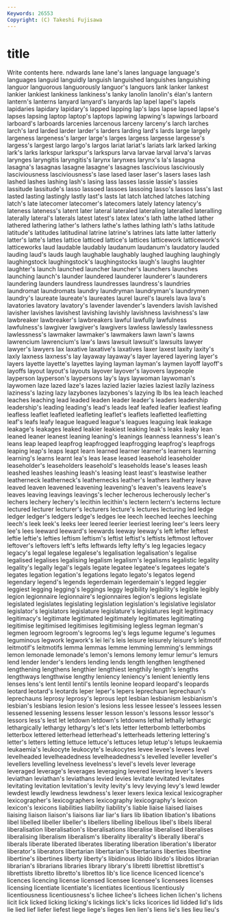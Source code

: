 ```yaml
---
Keywords: 26553 
Copyright: (C) Takeshi Fujisawa
---
```


# title

Write contents here.
ndwards lane lane's lanes language language's languages
languid languidly languish languished languishes languishing languor languorous languorously languor's
languors lank lanker lankest lankier lankiest lankiness lankiness's lanky lanolin
lanolin's élan's lantern lantern's lanterns lanyard lanyard's lanyards lap lapel
lapel's lapels lapidaries lapidary lapidary's lapped lapping lap's laps lapse
lapsed lapse's lapses lapsing laptop laptop's laptops lapwing lapwing's lapwings
larboard larboard's larboards larcenies larcenous larceny larceny's larch larches larch's
lard larded larder larder's larders larding lard's lards large largely
largeness largeness's larger large's larges largess largesse largesse's largess's largest
largo largo's largos lariat lariat's lariats lark larked larking lark's
larks larkspur larkspur's larkspurs larva larvae larval larva's larvas larynges
laryngitis laryngitis's larynx larynxes larynx's la's lasagna lasagna's lasagnas lasagne
lasagne's lasagnes lascivious lasciviously lasciviousness lasciviousness's lase lased laser laser's
lasers lases lash lashed lashes lashing lash's lasing lass lasses
lassie lassie's lassies lassitude lassitude's lasso lassoed lassoes lassoing lasso's
lassos lass's last lasted lasting lastingly lastly last's lasts lat
latch latched latches latching latch's late latecomer latecomer's latecomers lately
latency latency's lateness lateness's latent later lateral lateraled lateraling lateralled
lateralling laterally lateral's laterals latest latest's latex latex's lath lathe
lathed lather lathered lathering lather's lathers lathe's lathes lathing lath's
laths latitude latitude's latitudes latitudinal latrine latrine's latrines lats latte
latter latterly latter's latte's lattes lattice latticed lattice's lattices latticework
latticework's latticeworks laud laudable laudably laudanum laudanum's laudatory lauded lauding
laud's lauds laugh laughable laughably laughed laughing laughingly laughingstock laughingstock's
laughingstocks laugh's laughs laughter laughter's launch launched launcher launcher's launchers
launches launching launch's launder laundered launderer launderer's launderers laundering launders
laundress laundresses laundress's laundries laundromat laundromats laundry laundryman laundryman's laundrymen
laundry's laureate laureate's laureates laurel laurel's laurels lava lava's lavatories
lavatory lavatory's lavender lavender's lavenders lavish lavished lavisher lavishes lavishest
lavishing lavishly lavishness lavishness's law lawbreaker lawbreaker's lawbreakers lawful lawfully
lawfulness lawfulness's lawgiver lawgiver's lawgivers lawless lawlessly lawlessness lawlessness's lawmaker
lawmaker's lawmakers lawn lawn's lawns lawrencium lawrencium's law's laws lawsuit
lawsuit's lawsuits lawyer lawyer's lawyers lax laxative laxative's laxatives laxer
laxest laxity laxity's laxly laxness laxness's lay layaway layaway's layer
layered layering layer's layers layette layette's layettes laying layman layman's
laymen layoff layoff's layoffs layout layout's layouts layover layover's layovers
laypeople layperson layperson's laypersons lay's lays laywoman laywoman's laywomen laze
lazed laze's lazes lazied lazier lazies laziest lazily laziness laziness's
lazing lazy lazybones lazybones's lazying lb lbs lea leach leached
leaches leaching lead leaded leaden leader leader's leaders leadership leadership's
leading leading's lead's leads leaf leafed leafier leafiest leafing leafless
leaflet leafleted leafleting leaflet's leaflets leafletted leafletting leaf's leafs leafy
league leagued league's leagues leaguing leak leakage leakage's leakages leaked
leakier leakiest leaking leak's leaks leaky lean leaned leaner leanest
leaning leaning's leanings leanness leanness's lean's leans leap leaped leapfrog
leapfrogged leapfrogging leapfrog's leapfrogs leaping leap's leaps leapt learn learned
learner learner's learners learning learning's learns learnt lea's leas lease
leased leasehold leaseholder leaseholder's leaseholders leasehold's leaseholds lease's leases leash
leashed leashes leashing leash's leasing least least's leastwise leather leatherneck
leatherneck's leathernecks leather's leathers leathery leave leaved leaven leavened leavening
leavening's leaven's leavens leave's leaves leaving leavings leavings's lecher lecherous
lecherously lecher's lechers lechery lechery's lecithin lecithin's lectern lectern's lecterns
lecture lectured lecturer lecturer's lecturers lecture's lectures lecturing led ledge
ledger ledger's ledgers ledge's ledges lee leech leeched leeches leeching
leech's leek leek's leeks leer leered leerier leeriest leering leer's
leers leery lee's lees leeward leeward's leewards leeway leeway's left
lefter leftest leftie leftie's lefties leftism leftism's leftist leftist's leftists
leftmost leftover leftover's leftovers left's lefts leftwards lefty lefty's leg
legacies legacy legacy's legal legalese legalese's legalisation legalisation's legalise legalised
legalises legalising legalism legalism's legalisms legalistic legality legality's legally legal's
legals legate legatee legatee's legatees legate's legates legation legation's legations
legato legato's legatos legend legendary legend's legends legerdemain legerdemain's legged
leggier leggiest legging legging's leggings leggy legibility legibility's legible legibly
legion legionnaire legionnaire's legionnaires legion's legions legislate legislated legislates legislating
legislation legislation's legislative legislator legislator's legislators legislature legislature's legislatures legit
legitimacy legitimacy's legitimate legitimated legitimately legitimates legitimating legitimise legitimised legitimises
legitimising legless legman legman's legmen legroom legroom's legrooms leg's legs
legume legume's legumes leguminous legwork legwork's lei lei's leis leisure
leisurely leisure's leitmotif leitmotif's leitmotifs lemma lemmas lemme lemming lemming's
lemmings lemon lemonade lemonade's lemon's lemons lemony lemur lemur's lemurs
lend lender lender's lenders lending lends length lengthen lengthened lengthening
lengthens lengthier lengthiest lengthily length's lengths lengthways lengthwise lengthy leniency
leniency's lenient leniently lens lenses lens's lent lentil lentil's lentils
leonine leopard leopard's leopards leotard leotard's leotards leper leper's lepers
leprechaun leprechaun's leprechauns leprosy leprosy's leprous lept lesbian lesbianism lesbianism's
lesbian's lesbians lesion lesion's lesions less lessee lessee's lessees lessen
lessened lessening lessens lesser lesson lesson's lessons lessor lessor's lessors
less's lest let letdown letdown's letdowns lethal lethally lethargic lethargically
lethargy lethargy's let's lets letter letterbomb letterbombs letterbox lettered letterhead
letterhead's letterheads lettering lettering's letter's letters letting lettuce lettuce's lettuces
letup letup's letups leukaemia leukaemia's leukocyte leukocyte's leukocytes levee levee's
levees level levelheaded levelheadedness levelheadedness's levelled leveller leveller's levellers levelling
levelness levelness's level's levels lever leverage leveraged leverage's leverages leveraging
levered levering lever's levers leviathan leviathan's leviathans levied levies levitate
levitated levitates levitating levitation levitation's levity levity's levy levying levy's
lewd lewder lewdest lewdly lewdness lewdness's lexer lexers lexica lexical
lexicographer lexicographer's lexicographers lexicography lexicography's lexicon lexicon's lexicons liabilities liability
liability's liable liaise liaised liaises liaising liaison liaison's liaisons liar
liar's liars lib libation libation's libations libel libelled libeller libeller's
libellers libelling libellous libel's libels liberal liberalisation liberalisation's liberalisations liberalise
liberalised liberalises liberalising liberalism liberalism's liberality liberality's liberally liberal's liberals
liberate liberated liberates liberating liberation liberation's liberator liberator's liberators libertarian
libertarian's libertarians liberties libertine libertine's libertines liberty liberty's libidinous libido
libido's libidos librarian librarian's librarians libraries library library's libretti librettist
librettist's librettists libretto libretto's librettos lib's lice licence licenced licence's
licences licencing license licensed licensee licensee's licensees licenses licensing licentiate
licentiate's licentiates licentious licentiously licentiousness licentiousness's lichee lichee's lichees lichen
lichen's lichens licit lick licked licking licking's lickings lick's licks
licorices lid lidded lid's lids lie lied lief liefer liefest
liege liege's lieges lien lien's liens lie's lies lieu lieu's
